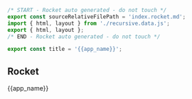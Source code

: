 ```js server
/* START - Rocket auto generated - do not touch */
export const sourceRelativeFilePath = 'index.rocket.md';
import { html, layout } from './recursive.data.js';
export { html, layout };
/* END - Rocket auto generated - do not touch */

export const title = '{{app_name}}';
```

<main-header></main-header>

## Rocket

{{app_name}}

<main-footer></main-footer>